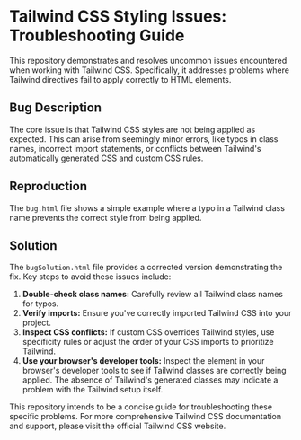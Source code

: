 # Tailwind CSS Styling Issues: Troubleshooting Guide

This repository demonstrates and resolves uncommon issues encountered when working with Tailwind CSS.  Specifically, it addresses problems where Tailwind directives fail to apply correctly to HTML elements.

## Bug Description

The core issue is that Tailwind CSS styles are not being applied as expected.  This can arise from seemingly minor errors, like typos in class names, incorrect import statements, or conflicts between Tailwind's automatically generated CSS and custom CSS rules.

## Reproduction

The `bug.html` file shows a simple example where a typo in a Tailwind class name prevents the correct style from being applied.

## Solution

The `bugSolution.html` file provides a corrected version demonstrating the fix.  Key steps to avoid these issues include:

1. **Double-check class names:** Carefully review all Tailwind class names for typos.
2. **Verify imports:** Ensure you've correctly imported Tailwind CSS into your project.
3. **Inspect CSS conflicts:** If custom CSS overrides Tailwind styles, use specificity rules or adjust the order of your CSS imports to prioritize Tailwind.
4. **Use your browser's developer tools:** Inspect the element in your browser's developer tools to see if Tailwind classes are correctly being applied. The absence of Tailwind's generated classes may indicate a problem with the Tailwind setup itself.

This repository intends to be a concise guide for troubleshooting these specific problems.   For more comprehensive Tailwind CSS documentation and support, please visit the official Tailwind CSS website.
